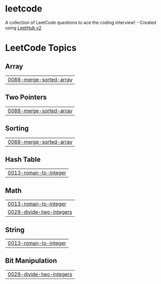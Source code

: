 # leetcode
A collection of LeetCode questions to ace the coding interview! - Created using [LeetHub v2](https://github.com/arunbhardwaj/LeetHub-2.0)

<!---LeetCode Topics Start-->
# LeetCode Topics
## Array
|  |
| ------- |
| [0088-merge-sorted-array](https://github.com/Sarukesh-S/leetcode/tree/master/0088-merge-sorted-array) |
## Two Pointers
|  |
| ------- |
| [0088-merge-sorted-array](https://github.com/Sarukesh-S/leetcode/tree/master/0088-merge-sorted-array) |
## Sorting
|  |
| ------- |
| [0088-merge-sorted-array](https://github.com/Sarukesh-S/leetcode/tree/master/0088-merge-sorted-array) |
## Hash Table
|  |
| ------- |
| [0013-roman-to-integer](https://github.com/Sarukesh-S/leetcode/tree/master/0013-roman-to-integer) |
## Math
|  |
| ------- |
| [0013-roman-to-integer](https://github.com/Sarukesh-S/leetcode/tree/master/0013-roman-to-integer) |
| [0029-divide-two-integers](https://github.com/Sarukesh-S/leetcode/tree/master/0029-divide-two-integers) |
## String
|  |
| ------- |
| [0013-roman-to-integer](https://github.com/Sarukesh-S/leetcode/tree/master/0013-roman-to-integer) |
## Bit Manipulation
|  |
| ------- |
| [0029-divide-two-integers](https://github.com/Sarukesh-S/leetcode/tree/master/0029-divide-two-integers) |
<!---LeetCode Topics End-->